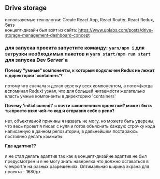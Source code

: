## Drive storage

используемые технологии: Create React App, React Router, React Redux, Sass <br />
концепт-дизайн был взят из сайта: https://www.uplabs.com/posts/drive-storage-management-dashboard-concept

### для запуска проекта запустите команду: `yarn/npm i` для загрузки необходимых пакетов и `yarn start/npm run start` для запуска Dev Server'а

**Почему "умные" компоненты, к которым подключен Redux не лежат в директории 'containers'?**<br /><br />
потому что сначала я делал верстку всех компонентом, а потом(когда вспоминал Redux) узнал, что для большей читаемости желательно класть умные компоненты в директорию 'containers'

**Почему 'initial commit' с почти законченным проектом? может быть ты просто взял чей-то код и отправил себе в репо?**<br /><br />
нет, объективной причины я назвать не могу, но можете быть уверены, что весь проект я писал с нуля и готов объяснить каждую строчку кода написанную в данном репозитории, в дальнейшем постараюсь постоянно делать коммиты

**Где адаптив??**<br /><br />
я не стал делать адаптив так как в концепт-дизайне адаптив не был предусмотрен и я не могу знать наверняка что должно оставаться в viewport'е на разных разрешениях. Оптимальная ширина экрана для проекта - 1680px
